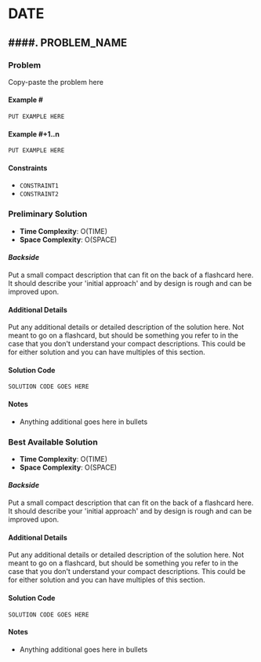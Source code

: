 # DATE

## ####. PROBLEM_NAME
### Problem
Copy-paste the problem here

#### Example \#
```
PUT EXAMPLE HERE
```

#### Example \#+1..n
```
PUT EXAMPLE HERE
```

#### Constraints
- `CONSTRAINT1`
- `CONSTRAINT2`

### Preliminary Solution
- __Time Complexity__: O(TIME)
- __Space Complexity__: O(SPACE)

#### _Backside_
Put a small compact description that can fit on the back of a flashcard here. It should describe your 'initial approach' and by design is rough and can be improved upon.

#### Additional Details
Put any additional details or detailed description of the solution here. Not meant to go on a flashcard, but should be something you refer to in the case that you don't understand your compact descriptions. This could be for either solution and you can have multiples of this section.

#### Solution Code
```
SOLUTION CODE GOES HERE
```

#### Notes
- Anything additional goes here in bullets

### Best Available Solution
- __Time Complexity__: O(TIME)
- __Space Complexity__: O(SPACE)

#### _Backside_
Put a small compact description that can fit on the back of a flashcard here. It should describe your 'initial approach' and by design is rough and can be improved upon.

#### Additional Details
Put any additional details or detailed description of the solution here. Not meant to go on a flashcard, but should be something you refer to in the case that you don't understand your compact descriptions. This could be for either solution and you can have multiples of this section.

#### Solution Code
```
SOLUTION CODE GOES HERE
```

#### Notes
- Anything additional goes here in bullets
